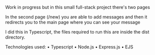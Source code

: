 Work in progress but in this small full-stack project there's two pages

In the second page (/new) you are able to add messages and then it redirects you to the main page where you can see your message

I did this in Typescript, the files required to run this are inside the dist directory.

Technologies used:
• Typescript
• Node.js
• Express.js
• EJS
